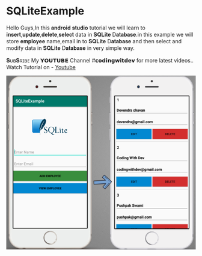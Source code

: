 # SQLiteExample
Hello Guys,In this 𝐚𝐧𝐝𝐫𝐨𝐢𝐝 𝐬𝐭𝐮𝐝𝐢𝐨 tutorial we will learn to  𝐢𝐧𝐬𝐞𝐫𝐭,𝐮𝐩𝐝𝐚𝐭𝐞,𝐝𝐞𝐥𝐞𝐭𝐞,𝐬𝐞𝐥𝐞𝐜𝐭 data in 𝐒𝐐𝐋𝐢𝐭𝐞 D𝐚𝐭𝐚𝐛𝐚𝐬𝐞.in this example we will store 𝐞𝐦𝐩𝐥𝐨𝐲𝐞𝐞  name,email in to 𝐒𝐐𝐋𝐢𝐭𝐞 D𝐚𝐭𝐚𝐛𝐚𝐬𝐞 and then select and modify data in 𝐒𝐐𝐋𝐢𝐭𝐞 D𝐚𝐭𝐚𝐛𝐚𝐬𝐞 in very simple way.

𝐒ᴜʙ𝐒ʀɪʙᴇ My 𝗬𝗢𝗨𝗧𝗨𝗕𝗘  Channel #𝗰𝗼𝗱𝗶𝗻𝗴𝘄𝗶𝘁𝗱𝗲𝘃 for more latest videos..
Watch Tutorial on -
[Youtube](https://youtu.be/BcpVlXo2F3U)


![GitHub Logo](/sqllite.png)
